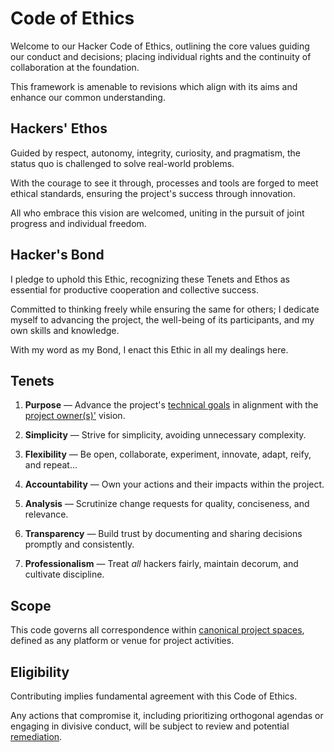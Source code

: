 # Code of Ethics

Welcome to our Hacker Code of Ethics, outlining the core values guiding our conduct and decisions; placing individual rights and the continuity of collaboration at the foundation.

This framework is amenable to revisions which align with its aims and enhance our common understanding.

## Hackers' Ethos

Guided by respect, autonomy, integrity, curiosity, and pragmatism, the status quo is challenged to solve real-world problems.

With the courage to see it through, processes and tools are forged to meet ethical standards, ensuring the project's success through innovation.

All who embrace this vision are welcomed, uniting in the pursuit of joint progress and individual freedom.

## Hacker's Bond

I pledge to uphold this Ethic, recognizing these Tenets and Ethos as essential for productive cooperation and collective success.

Committed to thinking freely while ensuring the same for others; I dedicate myself to advancing the project, the well-being of its participants, and my own skills and knowledge.

With my word as my Bond, I enact this Ethic in all my dealings here.

## Tenets

1. **Purpose** —
   Advance the project's [technical goals][goals] in alignment with the [project owner(s)'][owners] vision.

2. **Simplicity** —
   Strive for simplicity, avoiding unnecessary complexity.

3. **Flexibility** —
   Be open, collaborate, experiment, innovate, adapt, reify, and repeat...

4. **Accountability** —
   Own your actions and their impacts within the project.

5. **Analysis** —
   Scrutinize change requests for quality, conciseness, and relevance.

6. **Transparency** —
   Build trust by documenting and sharing decisions promptly and consistently.

7. **Professionalism** —
   Treat _all_ hackers fairly, maintain decorum, and cultivate discipline.

## Scope

This code governs all correspondence within [canonical project spaces][canon], defined as any platform or venue for project activities.

## Eligibility

Contributing implies fundamental agreement with this Code of Ethics.

Any actions that compromise it, including prioritizing orthogonal agendas or engaging in divisive conduct, will be subject to review and potential [remediation](./docs/remediation.md).

[canon]: ./docs/spaces.md
[owners]: ./docs/CODEOWNERS
[goals]: ./docs/goals.md
